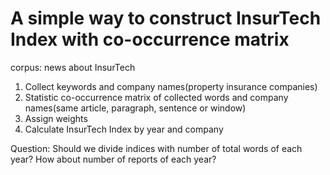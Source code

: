 # A simple way to construct InsurTech Index with co-occurrence matrix

corpus: news about InsurTech

1. Collect keywords and company names(property insurance companies)
2. Statistic co-occurrence matrix of collected words and company names(same article, paragraph, sentence or window)
3. Assign weights
4. Calculate InsurTech Index by year and company

Question: Should we divide indices with number of total words of each year? How about number of reports of each year?